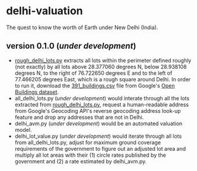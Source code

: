 # delhi-valuation
The quest to know the worth of Earth under New Delhi (India).
## version 0.1.0 (*under development*)
- [rough_delhi_lots.py](https://github.com/vinamrsachdeva/delhi-valuation/blob/main/rough_delhi_lots.py) extracts all lots within the perimeter defined roughly (not exactly) by all lots above 28.377060 degrees N, below 28.938108 degrees N, to the right of 76.722650 degrees E and to the left of 77.466205 degrees East, which is a rough square around Delhi. In order to run it, download the [391_buildings.csv](https://storage.googleapis.com/open-buildings-data/v3/polygons_s2_level_4_gzip/391_buildings.csv.gz) file from Google's [Open Buildings dataset](https://sites.research.google/open-buildings/#download).
- all_delhi_lots.py (*under development*) would interate through all the lots extracted from [rough_delhi_lots.py](https://github.com/vinamrsachdeva/delhi-valuation/blob/main/rough_delhi_lots.py), request a human-readable address from Google's Geocoding API's reverse geocoding address look-up feature and drop any addresses that are not in Delhi.
- delhi_avm.py (*under development*) would be an automated valuation model.
- delhi_lot_value.py (*under development*) would iterate through all lots from all_delhi_lots.py, adjust for maximum ground coverage requirements of the government to figure out an adjusted lot area and multiply all lot areas with their (1) circle rates published by the government and (2) a rate estimated by delhi_avm.py.
